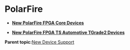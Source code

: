 # PolarFire

-   **[New PolarFire FPGA Core Devices](GUID-A7E76844-C41D-4738-BD85-6645F5B7D5F2.md)**  

-   **[New PolarFire FPGA TS Automotive TGrade2 Devices](GUID-FCC2B229-DC56-4443-BFB5-1E21693087B4.md)**  


**Parent topic:**[New Device Support](GUID-CAF5CA72-9345-461B-BA6C-100F4F7E35E2.md)

